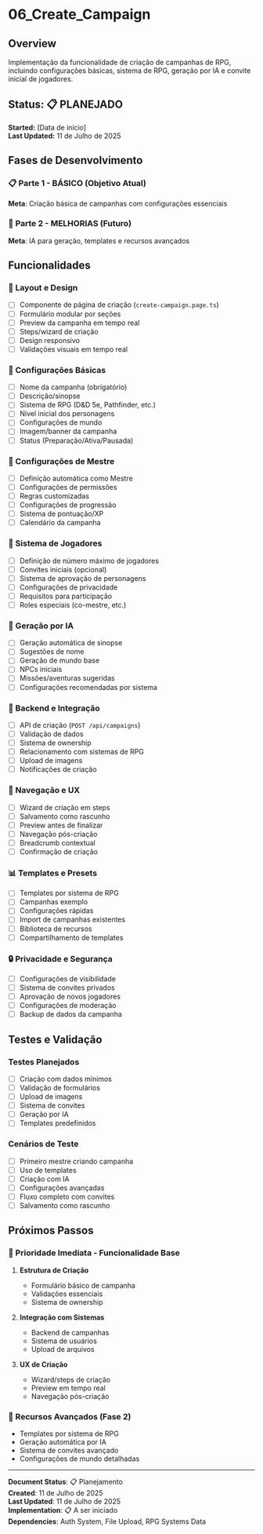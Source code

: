 # 06_Create_Campaign

## Overview
Implementação da funcionalidade de criação de campanhas de RPG, incluindo configurações básicas, sistema de RPG, geração por IA e convite inicial de jogadores.

## Status: 📋 PLANEJADO  
**Started:** [Data de início]  
**Last Updated:** 11 de Julho de 2025

## Fases de Desenvolvimento

### 📋 Parte 1 - BÁSICO (Objetivo Atual)
**Meta**: Criação básica de campanhas com configurações essenciais

### 🚀 Parte 2 - MELHORIAS (Futuro)
**Meta**: IA para geração, templates e recursos avançados

## Funcionalidades

### 🎨 Layout e Design
- [ ] Componente de página de criação (`create-campaign.page.ts`)
- [ ] Formulário modular por seções
- [ ] Preview da campanha em tempo real
- [ ] Steps/wizard de criação
- [ ] Design responsivo
- [ ] Validações visuais em tempo real

### 📝 Configurações Básicas
- [ ] Nome da campanha (obrigatório)
- [ ] Descrição/sinopse
- [ ] Sistema de RPG (D&D 5e, Pathfinder, etc.)
- [ ] Nível inicial dos personagens
- [ ] Configurações de mundo
- [ ] Imagem/banner da campanha
- [ ] Status (Preparação/Ativa/Pausada)

### 👑 Configurações de Mestre
- [ ] Definição automática como Mestre
- [ ] Configurações de permissões
- [ ] Regras customizadas
- [ ] Configurações de progressão
- [ ] Sistema de pontuação/XP
- [ ] Calendário da campanha

### 👥 Sistema de Jogadores
- [ ] Definição de número máximo de jogadores
- [ ] Convites iniciais (opcional)
- [ ] Sistema de aprovação de personagens
- [ ] Configurações de privacidade
- [ ] Requisitos para participação
- [ ] Roles especiais (co-mestre, etc.)

### 🤖 Geração por IA
- [ ] Geração automática de sinopse
- [ ] Sugestões de nome
- [ ] Geração de mundo base
- [ ] NPCs iniciais
- [ ] Missões/aventuras sugeridas
- [ ] Configurações recomendadas por sistema

### 🔗 Backend e Integração
- [ ] API de criação (`POST /api/campaigns`)
- [ ] Validação de dados
- [ ] Sistema de ownership
- [ ] Relacionamento com sistemas de RPG
- [ ] Upload de imagens
- [ ] Notificações de criação

### 🧭 Navegação e UX
- [ ] Wizard de criação em steps
- [ ] Salvamento como rascunho
- [ ] Preview antes de finalizar
- [ ] Navegação pós-criação
- [ ] Breadcrumb contextual
- [ ] Confirmação de criação

### 📊 Templates e Presets
- [ ] Templates por sistema de RPG
- [ ] Campanhas exemplo
- [ ] Configurações rápidas
- [ ] Import de campanhas existentes
- [ ] Biblioteca de recursos
- [ ] Compartilhamento de templates

### 🔒 Privacidade e Segurança
- [ ] Configurações de visibilidade
- [ ] Sistema de convites privados
- [ ] Aprovação de novos jogadores
- [ ] Configurações de moderação
- [ ] Backup de dados da campanha

## Testes e Validação

### Testes Planejados
- [ ] Criação com dados mínimos
- [ ] Validação de formulários
- [ ] Upload de imagens
- [ ] Sistema de convites
- [ ] Geração por IA
- [ ] Templates predefinidos

### Cenários de Teste
- [ ] Primeiro mestre criando campanha
- [ ] Uso de templates
- [ ] Criação com IA
- [ ] Configurações avançadas
- [ ] Fluxo completo com convites
- [ ] Salvamento como rascunho

## Próximos Passos

### 🎯 Prioridade Imediata - Funcionalidade Base
1. **Estrutura de Criação**
   - Formulário básico de campanha
   - Validações essenciais
   - Sistema de ownership

2. **Integração com Sistemas**
   - Backend de campanhas
   - Sistema de usuários
   - Upload de arquivos

3. **UX de Criação**
   - Wizard/steps de criação
   - Preview em tempo real
   - Navegação pós-criação

### 🚀 Recursos Avançados (Fase 2)
- Templates por sistema de RPG
- Geração automática por IA
- Sistema de convites avançado
- Configurações de mundo detalhadas

---

**Document Status**: 📋 Planejamento  
**Created**: 11 de Julho de 2025  
**Last Updated**: 11 de Julho de 2025  
**Implementation**: 📋 A ser iniciado  
**Dependencies**: Auth System, File Upload, RPG Systems Data
